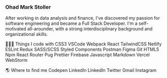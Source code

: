 ### Ohad Mark Stoller

After working in data analysis and finance, I've discovered my passion for software engineering and became a Full Stack Developer. I'm a self-motivated all-arounder, with a strong interdisciplinary background and organizational skills.



👨🏻‍💻  Things I code with
CSS3 VSCode Webpack React TailwindCSS Netlify ESLint Redux SASS/SCSS Styled Components Postman Figma Git HTML5 Npm React Router Pug Prettier Firebase Javascript Markdown Vercel WebStorm

🌎  Where to find me
Codepen LinkedIn LinkedIn Twitter Gmail Instagram
